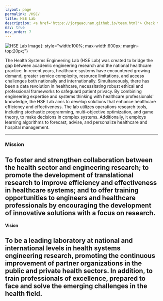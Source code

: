 ```yaml
---
layout: page
permalink: /HSE/
title: HSE Lab
description: <a href='https://jorgeacunam.github.io/team.html'> Check the lab students by clicking HERE.</a>
nav: true
nav_order: 7
---
```


![HSE Lab Image](/assets/img/Banner3.jpg){: style="width:100%; max-width:600px; margin-top:20px;"}

The Health Systems Engineering Lab (HSE Lab) was created to bridge the gap between academic engineering research and the national healthcare practice. In recent years, healthcare systems have encountered growing demand, greater service complexity, resource limitations, and access challenges both nationally and internationally. Simultaneously, there has been a data revolution in healthcare, necessitating robust ethical and professional frameworks to safeguard patient privacy. By combining engineering expertise and systems thinking with healthcare professionals' knowledge, the HSE Lab aims to develop solutions that enhance healthcare efficiency and effectiveness. The lab utilizes operations research tools, including stochastic programming, multi-objective optimization, and game theory, to make decisions in complex systems. Additionally, it employs learning algorithms to forecast, advise, and personalize healthcare and hospital management.

---
### Mission
To foster and strengthen collaboration between the health sector and engineering research; to promote the development of translational research to improve efficiency and effectiveness in healthcare systems; and to offer training opportunities to engineers and healthcare professionals by encouraging the development of innovative solutions with a focus on research.
---
#### Vision
To be a leading laboratory at national and international levels in health systems engineering research, promoting the continuous improvement of partner organizations in the public and private health sectors. In addition, to train professionals of excellence, prepared to face and solve the emerging challenges in the health field.
---
